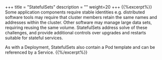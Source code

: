 +++
title = "StatefulSets"
description = ""
weight=20
+++
{{%excerpt%}}
Some application components require stable identities e.g. distributed
software tools may require that cluster members retain the same names
and addresses within the cluster. Other software may manage large data
sets, requiring reusing the same volume. StatefulSets address solve of
these challenges, and provide additional controls over upgrades and
restarts suitable for stateful services.

As with a Deployment, StatefulSets also contain a Pod template and can
be referenced by a Service.
{{%/excerpt%}}
